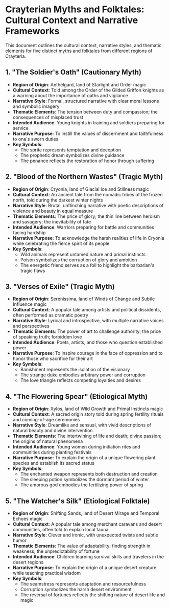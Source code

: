 # Crayterian Myths and Folktales: Cultural Context and Narrative Frameworks

This document outlines the cultural context, narrative styles, and thematic elements for five distinct myths and folktales from different regions of Crayteria.

## 1. "The Soldier's Oath" (Cautionary Myth)
- **Region of Origin**: Aethelgard, land of Starlight and Order magic
- **Cultural Context**: Told among the Order of the Gilded Griffon knights as a warning about the importance of oaths and vigilance
- **Narrative Style**: Formal, structured narrative with clear moral lessons and symbolic imagery
- **Thematic Elements**: The tension between duty and compassion; the consequences of misplaced trust
- **Intended Audience**: Young knights in training and soldiers preparing for service
- **Narrative Purpose**: To instill the values of discernment and faithfulness to one's sworn duties
- **Key Symbols**:
  - The sprite represents temptation and deception
  - The prophetic dream symbolizes divine guidance
  - The penance reflects the restoration of honor through suffering

## 2. "Blood of the Northern Wastes" (Tragic Myth)
- **Region of Origin**: Cryonia, land of Glacial Ice and Stillness magic
- **Cultural Context**: An ancient tale from the nomadic tribes of the frozen north, told during the darkest winter nights
- **Narrative Style**: Brutal, unflinching narrative with poetic descriptions of violence and beauty in equal measure
- **Thematic Elements**: The price of glory; the thin line between heroism and savagery; the inevitability of fate
- **Intended Audience**: Warriors preparing for battle and communities facing hardship
- **Narrative Purpose**: To acknowledge the harsh realities of life in Cryonia while celebrating the fierce spirit of its people
- **Key Symbols**:
  - Wild animals represent untamed nature and primal instincts
  - Poison symbolizes the corruption of glory and ambition
  - The energetic friend serves as a foil to highlight the barbarian's tragic flaws

## 3. "Verses of Exile" (Tragic Myth)
- **Region of Origin**: Serenissima, land of Winds of Change and Subtle Influence magic
- **Cultural Context**: A popular tale among artists and political dissidents, often performed as dramatic poetry
- **Narrative Style**: Lyrical and introspective, with multiple narrative voices and perspectives
- **Thematic Elements**: The power of art to challenge authority; the price of speaking truth; forbidden love
- **Intended Audience**: Poets, artists, and those who question established power
- **Narrative Purpose**: To inspire courage in the face of oppression and to honor those who sacrifice for their art
- **Key Symbols**:
  - Banishment represents the isolation of the visionary
  - The strange duke embodies arbitrary power and corruption
  - The love triangle reflects competing loyalties and desires

## 4. "The Flowering Spear" (Etiological Myth)
- **Region of Origin**: Xylos, land of Wild Growth and Primal Instincts magic
- **Cultural Context**: A sacred origin story told during spring fertility rituals and coming-of-age ceremonies
- **Narrative Style**: Dreamlike and sensual, with vivid descriptions of natural beauty and divine intervention
- **Thematic Elements**: The intertwining of life and death; divine passion; the origins of natural phenomena
- **Intended Audience**: Young women during initiation rites and communities during planting festivals
- **Narrative Purpose**: To explain the origin of a unique flowering plant species and establish its sacred status
- **Key Symbols**:
  - The enchanted weapon represents both destruction and creation
  - The sleeping potion symbolizes the dormant period of winter
  - The amorous god embodies the fertilizing power of spring

## 5. "The Watcher's Silk" (Etiological Folktale)
- **Region of Origin**: Shifting Sands, land of Desert Mirage and Temporal Echoes magic
- **Cultural Context**: A popular tale among merchant caravans and desert communities, often told to explain local fauna
- **Narrative Style**: Clever and ironic, with unexpected twists and subtle humor
- **Thematic Elements**: The value of adaptability; finding strength in weakness; the unpredictability of fortune
- **Intended Audience**: Children learning survival skills and travelers in the desert regions
- **Narrative Purpose**: To explain the origin of a unique desert creature while teaching practical wisdom
- **Key Symbols**:
  - The seamstress represents adaptation and resourcefulness
  - Corruption symbolizes the harsh desert environment
  - The reversal of fortunes reflects the shifting nature of desert life and magic
